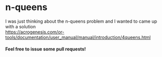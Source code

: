 # n-queens
I was just thinking about the n-queens problem and I wanted to came up with a solution 
<br>
https://acrogenesis.com/or-tools/documentation/user_manual/manual/introduction/4queens.html
<br>

#### Feel free to issue some pull requests!
